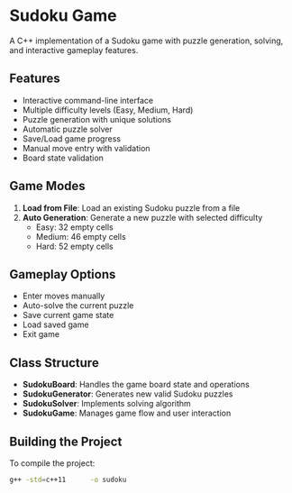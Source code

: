 # Sudoku Game

A C++ implementation of a Sudoku game with puzzle generation, solving, and interactive gameplay features.

## Features

- Interactive command-line interface
- Multiple difficulty levels (Easy, Medium, Hard)
- Puzzle generation with unique solutions
- Automatic puzzle solver
- Save/Load game progress
- Manual move entry with validation
- Board state validation

## Game Modes

1. **Load from File**: Load an existing Sudoku puzzle from a file
2. **Auto Generation**: Generate a new puzzle with selected difficulty
   - Easy: 32 empty cells
   - Medium: 46 empty cells
   - Hard: 52 empty cells

## Gameplay Options

- Enter moves manually
- Auto-solve the current puzzle
- Save current game state
- Load saved game
- Exit game

## Class Structure

- **SudokuBoard**: Handles the game board state and operations
- **SudokuGenerator**: Generates new valid Sudoku puzzles
- **SudokuSolver**: Implements solving algorithm
- **SudokuGame**: Manages game flow and user interaction

## Building the Project

To compile the project:

```bash
g++ -std=c++11      -o sudoku
